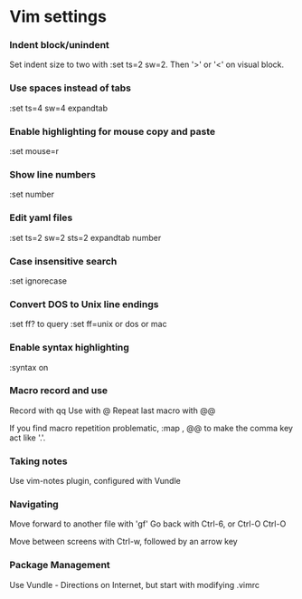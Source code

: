 # Vim settings

### Indent block/unindent

Set indent size to two with :set ts=2 sw=2.  Then '>' or '<'
on visual block.

### Use spaces instead of tabs
:set ts=4 sw=4 expandtab

### Enable highlighting for mouse copy and paste
:set mouse=r

### Show line numbers
:set number

### Edit yaml files
:set ts=2 sw=2 sts=2 expandtab number

### Case insensitive search
:set ignorecase

### Convert DOS to Unix line endings
:set ff? to query
:set ff=unix or dos or mac

### Enable syntax highlighting
:syntax on

### Macro record and use
Record with q<letter><commands>q
Use with <number>@<letter>
Repeat last macro with @@

If you find macro repetition problematic, :map , @@ to make
the comma key act like '.'.

### Taking notes
Use vim-notes plugin, configured with Vundle

### Navigating
Move forward to another file with 'gf'
Go back with Ctrl-6, or Ctrl-O Ctrl-O

Move between screens with Ctrl-w, followed by an arrow key

### Package Management
Use Vundle - Directions on Internet, but start with modifying .vimrc
